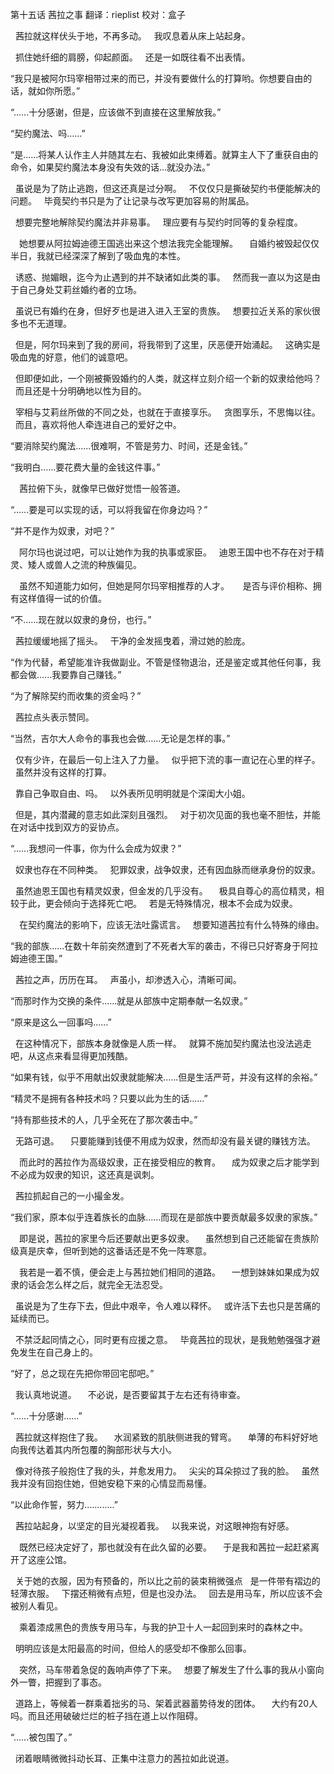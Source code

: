 
第十五话 茜拉之事
翻译：rieplist 校对：盒子

  茜拉就这样伏头于地，不再多动。
  我叹息着从床上站起身。

  抓住她纤细的肩膀，仰起颜面。
  还是一如既往看不出表情。

“我只是被阿尔玛宰相带过来的而已，并没有要做什么的打算哟。你想要自由的话，就如你所愿。”

“......十分感谢，但是，应该做不到直接在这里解放我。”

“契约魔法、吗......”

“是......将某人认作主人并随其左右、我被如此束缚着。就算主人下了重获自由的命令，如果契约魔法本身没有失效的话…就没办法。” 


  虽说是为了防止逃跑，但这还真是过分啊。
  不仅仅只是撕破契约书便能解决的问题。
  毕竟契约书只是为了让记录与改写更加容易的附属品。

  想要完整地解除契约魔法并非易事。
  理应要有与契约时同等的复杂程度。

　她想要从阿拉姆迪德王国逃出来这个想法我完全能理解。
　自婚约被毁起仅仅半日，我就已经深深了解到了吸血鬼的本性。

  诱惑、抛媚眼，迄今为止遇到的并不缺诸如此类的事。
  然而我一直以为这是由于自己身处艾莉丝婚约者的立场。

  虽说已有婚约在身，但好歹也是进入进入王室的贵族。
  想要拉近关系的家伙很多也不无道理。

  但是，阿尔玛来到了我的房间，将我带到了这里，厌恶便开始涌起。
  这确实是吸血鬼的好意，他们的诚意吧。

  但即便如此，一个刚被撕毁婚约的人类，就这样立刻介绍一个新的奴隶给他吗？
  而且还是十分明确地以性为目的。

  宰相与艾莉丝所做的不同之处，也就在于直接享乐。
  贪图享乐，不思悔以往。
  而且，喜欢将他人牵连进自己的爱好之中。

“要消除契约魔法......很难啊，不管是劳力、时间，还是金钱。”

“我明白......要花费大量的金钱这件事。”

　茜拉俯下头，就像早已做好觉悟一般答道。

“......要是可以实现的话，可以将我留在你身边吗？”

“并不是作为奴隶，对吧？”

　阿尔玛也说过吧，可以让她作为我的执事或家臣。
  迪恩王国中也不存在对于精灵、矮人或兽人之流的种族偏见。

　虽然不知道能力如何，但她是阿尔玛宰相推荐的人才。
　 是否与评价相称、拥有这样值得一试的价值。

“不......现在就以奴隶的身份，也行。”

  茜拉缓缓地摇了摇头。
  干净的金发摇曳着，滑过她的脸庞。

“作为代替，希望能准许我做副业。不管是怪物退治，还是鉴定或其他任何事，我都会做......我要靠自己赚钱。”

“为了解除契约而收集的资金吗？”

  茜拉点头表示赞同。

“当然，吉尔大人命令的事我也会做......无论是怎样的事。”

  仅有少许，在最后一句上注入了力量。
  似乎把下流的事一直记在心里的样子。
  虽然并没有这样的打算。

  靠自己争取自由、吗。
  以外表所见明明就是个深闺大小姐。

  但是，其内潜藏的意志如此深刻且强烈。
  对于初次见面的我也毫不胆怯，并能在对话中找到双方的妥协点。

“......我想问一件事，你为什么会成为奴隶？”

  奴隶也存在不同种类。
  犯罪奴隶，战争奴隶，还有因血脉而继承身份的奴隶。

  虽然迪恩王国也有精灵奴隶，但金发的几乎没有。
　极具自尊心的高位精灵，相较于此，更会倾向于选择死亡吧。
  若是无特殊情况，根本不会成为奴隶。

　在契约魔法的影响下，应该无法吐露谎言。
  想要知道茜拉有什么特殊的缘由。

“我的部族......在数十年前突然遭到了不死者大军的袭击，不得已只好寄身于阿拉姆迪德王国。”

  茜拉之声，历历在耳。
  声虽小，却渗透入心，清晰可闻。

“而那时作为交换的条件......就是从部族中定期奉献一名奴隶。”

“原来是这么一回事吗......”

  在这种情况下，部族本身就像是人质一样。
  就算不施加契约魔法也没法逃走吧，从这点来看显得更加残酷。

“如果有钱，似乎不用献出奴隶就能解决......但是生活严苛，并没有这样的余裕。”

“精灵不是拥有各种技术吗？只要以此为生的话......”

“持有那些技术的人，几乎全死在了那次袭击中。”

  无路可退。
　只要能赚到钱便不用成为奴隶，然而却没有最关键的赚钱方法。

　而此时的茜拉作为高级奴隶，正在接受相应的教育。
　成为奴隶之后才能学到不必成为奴隶的知识，这还真是讽刺。

  茜拉抓起自己的一小撮金发。

“我们家，原本似乎连着族长的血脉......而现在是部族中要贡献最多奴隶的家族。”

　即是说，茜拉的家里今后还要献出更多奴隶。
　虽然想到自己还能留在贵族阶级真是庆幸，但听到她的这番话还是不免一阵寒意。

　我若是一着不慎，便会走上与茜拉她们相同的道路。
　一想到妹妹如果成为奴隶的话会怎么样之后，就完全无法忍受。

  虽说是为了生存下去，但此中艰辛，令人难以释怀。
  或许活下去也只是苦痛的延续而已。

  不禁泛起同情之心，同时更有应援之意。
  毕竟茜拉的现状，是我勉勉强强才避免发生在自己身上的。

“好了，总之现在先把你带回宅邸吧。”

  我认真地说道。
　不必说，是否要留其于左右还有待审查。

“......十分感谢......”

  茜拉就这样抱住了我。
　水润紧致的肌肤侧进我的臂弯。
　单薄的布料好好地向我传达着其内所包覆的胸部形状与大小。

  像对待孩子般抱住了我的头，并愈发用力。
  尖尖的耳朵掠过了我的脸。
  虽然我并没有回抱住她，但她安稳下来的心情显而易懂。

“以此命作誓，努力............”

  茜拉站起身，以坚定的目光凝视着我。
  以我来说，对这眼神抱有好感。

　既然已经决定好了，那也就没有在此久留的必要。
　于是我和茜拉一起赶紧离开了这座公馆。

  关于她的衣服，因为有预备的，所以比之前的装束稍微强点
  是一件带有褶边的轻薄衣服。
  下摆还稍微有点短，但是也没办法。
  回去是用马车，所以应该不会被别人看见。

　乘着漆成黑色的贵族专用马车，与我的护卫十人一起回到来时的森林之中。

  明明应该是太阳最高的时间，但给人的感受却不像那么回事。

　突然，马车带着急促的轰响声停了下来。
  想要了解发生了什么事的我从小窗向外一瞥，把握到了事态。

  道路上，等候着一群乘着拙劣的马、架着武器蓄势待发的团体。
　大约有20人吗。而且还用破破烂烂的桩子挡在道上以作阻碍。

“......被包围了。”

  闭着眼睛微微抖动长耳、正集中注意力的茜拉如此说道。